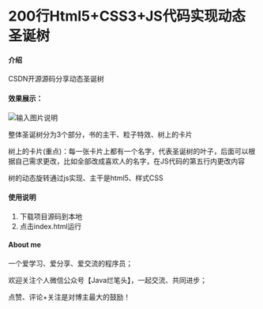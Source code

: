 # 200行Html5+CSS3+JS代码实现动态圣诞树

#### 介绍

CSDN开源源码分享动态圣诞树


#### 效果展示：

![输入图片说明](2.gif)

整体圣诞树分为3个部分，书的主干、粒子特效、树上的卡片

树上的卡片(重点)：每一张卡片上都有一个名字，代表圣诞树的叶子，后面可以根据自己需求更改，比如全部改成喜欢人的名字，在JS代码的第五行内更改内容

树的动态旋转通过js实现、主干是html5、样式CSS


#### 使用说明

1.  下载项目源码到本地
2.  点击index.html运行


#### About me

一个爱学习、爱分享、爱交流的程序员；

欢迎关注个人微信公众号【Java烂笔头】，一起交流、共同进步；


点赞、评论+关注是对博主最大的鼓励！